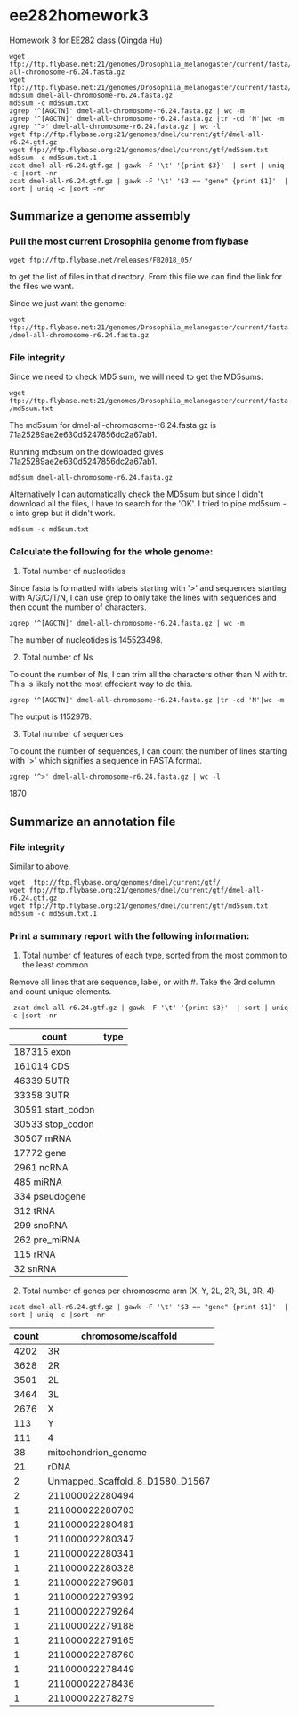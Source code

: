 # ee282homework3

Homework 3 for EE282 class (Qingda Hu)

```
wget ftp://ftp.flybase.net:21/genomes/Drosophila_melanogaster/current/fasta/dmel-all-chromosome-r6.24.fasta.gz
wget ftp://ftp.flybase.net:21/genomes/Drosophila_melanogaster/current/fasta/md5sum.txt
md5sum dmel-all-chromosome-r6.24.fasta.gz
md5sum -c md5sum.txt 
zgrep '^[AGCTN]' dmel-all-chromosome-r6.24.fasta.gz | wc -m
zgrep '^[AGCTN]' dmel-all-chromosome-r6.24.fasta.gz |tr -cd 'N'|wc -m 
zgrep '^>' dmel-all-chromosome-r6.24.fasta.gz | wc -l
wget ftp://ftp.flybase.org:21/genomes/dmel/current/gtf/dmel-all-r6.24.gtf.gz
wget ftp://ftp.flybase.org:21/genomes/dmel/current/gtf/md5sum.txt
md5sum -c md5sum.txt.1
zcat dmel-all-r6.24.gtf.gz | gawk -F '\t' '{print $3}'  | sort | uniq -c |sort -nr
zcat dmel-all-r6.24.gtf.gz | gawk -F '\t' '$3 == "gene" {print $1}'  | sort | uniq -c |sort -nr
```


## Summarize a genome assembly

### Pull the most current Drosophila genome from flybase

`wget ftp://ftp.flybase.net/releases/FB2018_05/`

to get the list of files in that directory. From this file we can find the link for the files we want.

Since we just want the genome:

`wget ftp://ftp.flybase.net:21/genomes/Drosophila_melanogaster/current/fasta/dmel-all-chromosome-r6.24.fasta.gz`

### File integrity

Since we need to check MD5 sum, we will need to get the MD5sums:

`wget ftp://ftp.flybase.net:21/genomes/Drosophila_melanogaster/current/fasta/md5sum.txt`

The md5sum for dmel-all-chromosome-r6.24.fasta.gz is 71a25289ae2e630d5247856dc2a67ab1.

Running md5sum on the dowloaded gives 71a25289ae2e630d5247856dc2a67ab1. 

`md5sum dmel-all-chromosome-r6.24.fasta.gz`

Alternatively I can automatically check the MD5sum but since I didn't download all the files, I have to search for the 'OK'. I tried to pipe md5sum -c into grep but it didn't work. 

` md5sum -c md5sum.txt  `

### Calculate the following for the whole genome:

1. Total number of nucleotides

Since fasta is formatted with labels starting with '>' and sequences starting with A/G/C/T/N, I can use grep to only take the lines with sequences and then count the number of characters.

`zgrep '^[AGCTN]' dmel-all-chromosome-r6.24.fasta.gz | wc -m` 

The number of nucleotides is 145523498.

2. Total number of Ns

To count the number of Ns, I can trim all the characters other than N with tr. This is likely not the most effecient way to do this. 

`zgrep '^[AGCTN]' dmel-all-chromosome-r6.24.fasta.gz |tr -cd 'N'|wc -m `

The output is 1152978.

3. Total number of sequences

To count the number of sequences, I can count the number of lines starting with '>' which signifies a sequence in FASTA format.

`zgrep '^>' dmel-all-chromosome-r6.24.fasta.gz | wc -l`

1870

## Summarize an annotation file

### File integrity

Similar to above.

```
wget  ftp://ftp.flybase.org/genomes/dmel/current/gtf/
wget ftp://ftp.flybase.org:21/genomes/dmel/current/gtf/dmel-all-r6.24.gtf.gz
wget ftp://ftp.flybase.org:21/genomes/dmel/current/gtf/md5sum.txt
md5sum -c md5sum.txt.1 
```

### Print a summary report with the following information:

1. Total number of features of each type, sorted from the most common to the least common

Remove all lines that are sequence, label, or with #. Take the 3rd column and count unique elements. 

` zcat dmel-all-r6.24.gtf.gz | gawk -F '\t' '{print $3}'  | sort | uniq -c |sort -nr`

|  count | type  |
|---|---|
 |187315 exon|
 |161014 CDS|
 |46339 5UTR|
 |33358 3UTR|
 |30591 start_codon|
 |30533 stop_codon|
 |30507 mRNA|
 |17772 gene|
 |2961 ncRNA|
 |485 miRNA|
 |334 pseudogene|
 |312 tRNA|
 |299 snoRNA|
 |262 pre_miRNA|
 |115 rRNA|
 |32 snRNA|
      
2. Total number of genes per chromosome arm (X, Y, 2L, 2R, 3L, 3R, 4)

`zcat dmel-all-r6.24.gtf.gz | gawk -F '\t' '$3 == "gene" {print $1}'  | sort | uniq -c |sort -nr`


|  count | chromosome/scaffold  |
|---|---|
|4202 |3R|
|3628 |2R|
|3501 |2L|
|3464 |3L|
|2676 |X|
|113 |Y|
|111 |4|
|38 |mitochondrion_genome|
|21 |rDNA|
|2 |Unmapped_Scaffold_8_D1580_D1567|
|2 |211000022280494|
|1 |211000022280703|
|1 |211000022280481|
|1 |211000022280347|
|1 |211000022280341|
|1 |211000022280328|
|1 |211000022279681|
|1 |211000022279392|
|1 |211000022279264|
|1 |211000022279188|
|1 |211000022279165|
|1 |211000022278760|
|1 |211000022278449|
|1 |211000022278436|
|1 |211000022278279|
